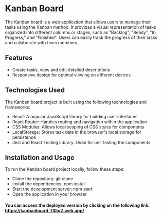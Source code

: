 # Kanban Board

The Kanban board is a web application that allows users to manage their tasks using the Kanban method. 
It provides a visual representation of tasks organized into different columns or stages, such as "Backlog", "Ready", "In Progress," and "Finished".
Users can easily track the progress of their tasks and collaborate with team members.

## Features

- Create tasks, view and edit detailed descriptions
- Responsive design for optimal viewing on different devices

## Technologies Used
The Kanban board project is built using the following technologies and frameworks:

- React: A popular JavaScript library for building user interfaces
- React Router: Handles routing and navigation within the application
- CSS Modules: Allows local scoping of CSS styles for components
- LocalStorage: Stores task data in the browser's local storage for persistence
- Jest and React Testing Library: Used for unit testing the components


## Installation and Usage
To run the Kanban board project locally, follow these steps:

- Clone the repository: git clone
- Install the dependencies: npm install
- Start the development server: npm start
- Open the application in your browser


#### You can access the deployed version by clicking on the following link: https://kanbanboard-735c2.web.app/
